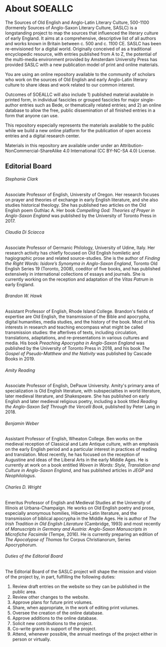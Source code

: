 # About SOEALLC
The Sources of Old English and Anglo-Latin Literary Culture, 500-1100 (formerely Sources of Anglo-Saxon Literary Culture, SASLC) is a longstanding project to map the sources that influenced the literary culture of early England. It aims at a comprehensive, descriptive list of all authors and works known in Britain between c. 500 and c. 1100 CE. SASLC has been re-envisioned for a digital world. Originally conceived of as a traditional encyclopedic resource, with entries published from A to Z, the potential of the multi-media environment provided by Amsterdam University Press has provided SASLC with a new publication model of print and online materials.

You are using an online repository available to the community of scholars who work on the sources of Old English and early Anglo-Latin literary culture to share ideas and work related to our common interest.

Outcomes of SOEALLC will also include 1) published material available in printed form, in individual fascicles or grouped fascicles for major single-author entries such as Bede, or thematically related entries; and 2) an online database to allow the free, public dissemination of all finished entries in a form that anyone can use.

This repository especially represents the materials available to the public while we build a new online platform for the publication of open access entries and a digital research center.

Materials in this repository are available under under an Attribution-NonCommercial-ShareAlike 4.0 International (CC BY-NC-SA 4.0) License.

## Editorial Board

###### Stephanie Clark
Associate Professor of English, University of Oregon. Her research focuses on prayer and theories of exchange in early English literature, and she also studies historical theology. She has published two articles on the Old English poem Guthlac A. Her book _Compelling God: Theories of Prayer in Anglo-Saxon England_ was published by the University of Toronto Press in 2017.

###### Claudia Di Sciacca
Associate Professor of Germanic Philology, University of Udine, Italy. Her research activity has chiefly focused on Old English homiletic and hagiographic prose and related source-studies. She is the author of _Finding the Right Words: Isidore’s Synonyma in Anglo-Saxon England_, Toronto Old English Series 19 (Toronto, 2008), coeditor of five books, and has published extensively in international collections of essays and journals. She is currently working on the reception and adaptation of the _Vitas Patrum_ in early England.

###### Brandon W. Hawk
Assistant Professor of English, Rhode Island College. Brandon's fields of expertise are Old English, the transmission of the Bible and apocrypha, digital humanities, media studies, and the history of the book. Most of his interests in research and teaching encompass what might be called transmission studies: the afterlives of texts, including circulation, translations, adaptations, and re-presentations in various cultures and media. His book _Preaching Apocrypha in Anglo-Saxon England_ was published by the University of Toronto Press in 2018, and his book _The Gospel of Pseudo-Matthew and the Nativity_ was published by Cascade Books in 2019.

###### Amity Reading
Associate Professor of English, DePauw University. Amity's primary area of specialization is Old English literature, with subspecialties in world literature, later medieval literature, and Shakespeare. She has published on early English and later medieval religious poetry, including a book titled _Reading the Anglo-Saxon Self Through the Vercelli Book_, published by Peter Lang in 2018.

###### Benjamin Weber
Assistant Professor of English, Wheaton College. Ben works on the medieval reception of Classical and Late Antique culture, with an emphasis on the early English period and a particular interest in practices of reading and translation. Most recently, he has focused on the reception of Augustine and ideas of the Liberal Arts in the early Middle Ages. He is currently at work on a book entitled _Woven in Words: Style, Translation and Culture in Anglo-Saxon England_, and has published articles in _JEGP_ and _Neophilologus_.

###### Charles D. Wright
Emeritus Professor of English and Medieval Studies at the University of Illinois at Urbana-Champaign. He works on Old English poetry and prose, especially anonymous homilies, Hiberno-Latin literature, and the transmission of biblical apocrypha in the Middle Ages. He is author of _The Irish Tradition in Old English Literature_ (Cambridge, 1993) and most recently of _Manuscripts in Germany and Austria: Anglo-Saxon Manuscripts in Microfiche Facsimile_ (Tempe, 2016). He is currently preparing an edition of _The Apocalypse of Thomas_ for Corpus Christianorum, Series Apocryphorum.

###### Duties of the Editorial Board
The Editorial Board of the SASLC project will shape the mission and vision of the project by, in part, fulfilling the following duties:
1. Review draft entries on the website so they can be published in the public area.
2. Review other changes to the website.
3. Approve plans for future print volumes.
4. Share, when appropriate, in the work of editing print volumes.
5. Oversee the creation of the online database.
6. Approve additions to the online database.
7. Solicit new contributions to the project.
8. Co-write grants in support of the project.
9. Attend, whenever possible, the annual meetings of the project either in person or virtually.
